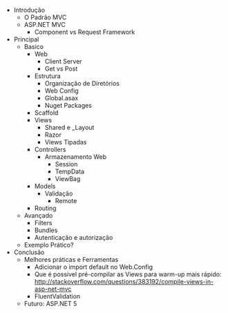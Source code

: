 - Introdução
  - O Padrão MVC
  - ASP.NET MVC
    - Component vs Request Framework
- Principal
  - Basico
    - Web
      - Client Server
      - Get vs Post
    - Estrutura
      - Organização de Diretórios
      - Web Config
      - Global.asax
      - Nuget Packages
    - Scaffold
    - Views
      - Shared e _Layout
      - Razor
      - Views Tipadas
    - Controllers
      - Armazenamento Web
        - Session
        - TempData
        - ViewBag
    - Models
      - Validação
        - Remote
    - Routing
  - Avançado
    - Filters
    - Bundles
    - Autenticação e autorização
  - Exemplo Prático?
- Conclusão
  - Melhores práticas e Ferramentas
    - Adicionar o import default no Web.Config
    - Que é possível pré-compilar as Views para warm-up mais rápido: http://stackoverflow.com/questions/383192/compile-views-in-asp-net-mvc
    - FluentValidation
  - Futuro: ASP.NET 5
